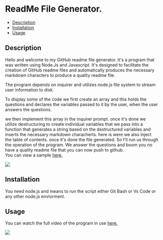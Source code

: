 # ReadMe File Generator.
  
  - [Description](#description)
  - [Installation](#installation)
  - [Usage](#usage)

## Description

Hello and welcome to my GitHub readme file generator.
It's a program that was written using Node.Js and Javascript.
It's designed to facilitate the creation of GitHub readme files
and automatically produces the necessary markdown  characters to produce
a quality readme file. 

The program depends on inquirer and utilizes node.js file system to 
stream user information to disk.

To display some of the code we first create an array and this holds 
the questions and declares the variables passed to it by the user, when
the user answers the questions.

we then implement this array in the inquirer prompt. once it's done we
utilize destructuring to create individual variables that we pass into 
a function that generates a string based on the destructured variables
and inserts the necessary markdown characherts. here is were we also 
inject the table of contents. once it's done the file generated. So
I'll run us through the operation of the program. We answer the questions
and boom you no have a quality readme file that you can now push to github.  
You can view a sample <a href = "https://github.com/joejoe909/ReadMeGen/tree/master/sample%20ReadMe%20files"> here. </a>

<img src = "rmf.png">

## Installation

You need node.js and means to run the script either Git Bash or Vs Code or any other node.js enviorment. 

## Usage

You can watch the full video of the program in use <a href = "https://www.youtube.com/watch?v=ZzozOdS1iZw&feature=youtu.be"> here. </a>

<img src = "https://github.com/joejoe909/ReadMeGen/blob/master/img/rmgif.gif">

